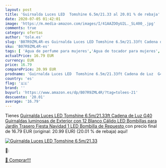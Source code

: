 ```yaml
---
layout: post
title: 'Guirnalda Luces LED  Tomshine 6.5m/21.33 al 20.01 % de rebaja'
date: 2020-07-05 01:42:01
image: 'https://m.media-amazon.com/images/I/41AAZOOyU2L._SL400_.jpg'
comments: true
category: ofertas
author: 'tole.es'
slug: 'B07R9ZML4R-es Guirnalda Luces LED Tomshine 6.5m/21.33ft Cadena de Luz...'
sku: 'B07R9ZML4R-es'
tags: [ 'Agua de perfume para mujeres','Agua de tocador para mujeres','Almacenaje de adornos festivos','Almacenamiento y organización','Belleza','Fragancias para mujeres','Hogar y cocina','Instrumentos de percusión para niños','Instrumentos musicales para niños','Juguetes','Juguetes electrónicos','Juguetes y juegos','Perfumes y fragancias','Productos para el cuidado de la piel','Sets y juegos para el cuidado de la piel','Videojuegos para niños','navidad', ]
actualPrice: 16.79 EUR
currency: EUR
price: 16.79
comparePrice: 20.99 EUR
prodname: 'Guirnalda Luces LED  Tomshine 6.5m/21.33ft Cadena de Luz  G40 Guirnaldas luminosas de Exterior con 12 Blanco Cálido LED Bombillas para Jardín Trasero Fiesta Navidad  1 LED Bombilla de Repuesto '
country: 'es'
flag: '🇪🇸'
brand: ''
buyurl: 'https://www.amazon.es/dp/B07R9ZML4R/?tag=tolees-21'
descuento: '20.01'
average: '16.79'
---
```


Tienes [Guirnalda Luces LED  Tomshine 6.5m/21.33ft Cadena de Luz  G40 Guirnaldas luminosas de Exterior con 12 Blanco Cálido LED Bombillas para Jardín Trasero Fiesta Navidad  1 LED Bombilla de Repuesto ](https://www.amazon.es/dp/B07R9ZML4R/?tag=tolees-21) con precio final de  16.79 EUR (original: 20.99 EUR) (20.01 %  de rebaja) aqui!

[![Guirnalda Luces LED  Tomshine 6.5m/21.33](https://m.media-amazon.com/images/I/41AAZOOyU2L._SL400_.jpg)](https://www.amazon.es/dp/B07R9ZML4R/?tag=tolees-21)

🔎:


[🛒 Comprar!!!](https://www.amazon.es/dp/B07R9ZML4R/?tag=tolees-21)
